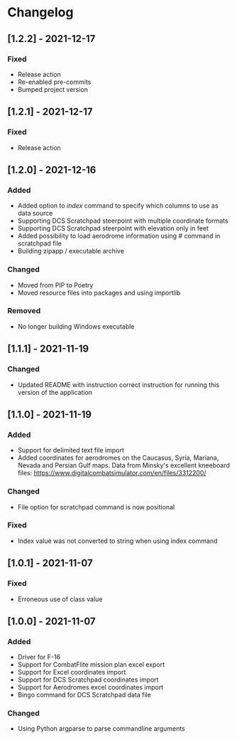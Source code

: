 # Changelog

## [1.2.2] - 2021-12-17
### Fixed
- Release action
- Re-enabled pre-commits
- Bumped project version

## [1.2.1] - 2021-12-17
### Fixed
- Release action

## [1.2.0] - 2021-12-16
### Added
- Added option to _index_ command to specify which columns to use as data source
- Supporting DCS Scratchpad steerpoint with multiple coordinate formats
- Supporting DCS Scratchpad steerpoint with elevation only in feet
- Added possibility to load aerodrome information using # command in scratchpad file
- Building zipapp / executable archive

### Changed
- Moved from PIP to Poetry
- Moved resource files into packages and using importlib

### Removed
- No longer building Windows executable

## [1.1.1] - 2021-11-19
### Changed
- Updated README with instruction correct instruction for running this version of the application

## [1.1.0] - 2021-11-19
### Added
- Support for delimited text file import
- Added coordinates for aerodromes on the Caucasus, Syria, Mariana, Nevada and Persian Gulf maps. Data from Minsky's excellent kneeboard files: https://www.digitalcombatsimulator.com/en/files/3312200/

### Changed
- File option for scratchpad command is now positional

### Fixed
- Index value was not converted to string when using index command

## [1.0.1] - 2021-11-07
### Fixed
- Erroneous use of class value

## [1.0.0] - 2021-11-07

### Added
- Driver for F-16
- Support for CombatFlite mission plan excel export
- Support for Excel coordinates import
- Support for DCS Scratchpad coordinates import
- Support for Aerodromes excel coordinates import
- Bingo command for DCS Scratchpad data file

### Changed
- Using Python argparse to parse commandline arguments

